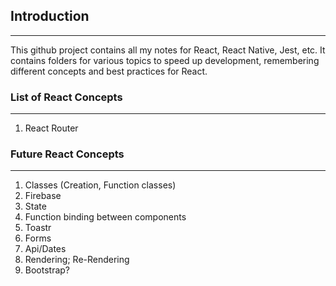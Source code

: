 ## Introduction
---
This github project contains all my notes for React, React Native, Jest, etc. It contains folders for various topics to speed up development, remembering different concepts and best practices for React.

### List of React Concepts 
---
1. React Router

### Future React Concepts 
---
1. Classes (Creation, Function classes)
1. Firebase 
1. State
1. Function binding between components
1. Toastr
1. Forms 
1. Api/Dates
1. Rendering; Re-Rendering
1. Bootstrap?
